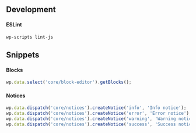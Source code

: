 ## Development

#### ESLint
`wp-scripts lint-js`

## Snippets

#### Blocks
``` jsx
wp.data.select('core/block-editor').getBlocks();
```

#### Notices
``` jsx
wp.data.dispatch('core/notices').createNotice('info', 'Info notice');
wp.data.dispatch('core/notices').createNotice('error', 'Error notice');
wp.data.dispatch('core/notices').createNotice('warning', 'Warning notice');
wp.data.dispatch('core/notices').createNotice('success', 'Success notice');
```
